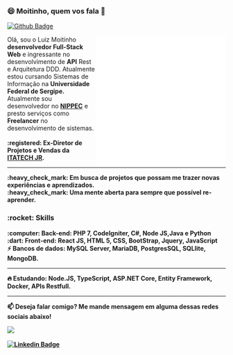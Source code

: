 ### 😄 Moitinho, quem vos fala 👋
 [![Github Badge](https://img.shields.io/badge/-Github-000?style=flat-square&logo=Github&logoColor=white&link=https://github.com/fagnerpsantos)](https://github.com/luizmoitinho)
 
<img align=right src=devices.gif min-width="300px" max-width="300px" width="300px" align="right" alt="Devices LuizMoitinho">
<p align="left">
  Olá, sou o Luiz Moitinho <b>desenvolvedor Full-Stack Web</b> e ingressante no desenvolvimento de <b>API</b> Rest e Arquitetura DDD. Atualmente estou cursando   Sistemas de Informação na <b>Universidade Federal de Sergipe.</b> Atualmente sou desenvolvedor no <b><a href="www.nippec.com">NIPPEC</a></b> e presto serviços como <b>Freelancer</b> no desenvolvimento de sistemas.<Br>
<br>  <b>:registered: Ex-Diretor de Projetos e Vendas da <b><a href="http://itatechjr.com.br/">ITATECH JR</a></b>.<br><b>
 <hr>
</p>
<p align="left">
  :heavy_check_mark: Em busca de projetos que possam me trazer novas experiências e aprendizados.<br>
  :heavy_check_mark: Uma mente aberta para sempre que possível re-aprender.<br>
</p>
<p>
</p>
<h3>:rocket: Skills</h3>
<p align="left">
  :computer: Back-end: <strong>PHP 7, CodeIgniter, C#, Node JS,Java e Python</strong> <br>
  :dart: Front-end: <strong>React JS, HTML 5, CSS, BootStrap, Jquery, JavaScript </strong><br>
  ⚡ Bancos de dados: MySQL Server, MariaDB, PostgresSQL, SQLlite, MongoDB.
</p>
<hr>
<p align="left">
  🔥 Estudando: <strong>Node.JS, TypeScript, ASP.NET Core, Entity Framework, Docker, APIs Restfull.</strong>
</p>
<hr>
<p align="left">
📫  Deseja falar comigo? Me mande mensagem em alguma dessas redes sociais abaixo!
</p>

<div style=display:inline-block>
 
  
 <span align=left>
 <a href="mailto:luizcarlos_costam@hmtail.com" alt="Hotmail">
 <img src=https://img.shields.io/badge/Hotmail-luizcarlos__costam%40hotmail.com-red>
</a>
 </span>

 <span align=left>
 
   [![Linkedin Badge](https://img.shields.io/badge/-LinkedIn-blue?style=flat-square&logo=Linkedin&logoColor=white&link=https://www.linkedin.com/in/luiz-carlos-costa-moitinho-60878b176/)](https://www.linkedin.com/in/luiz-carlos-costa-moitinho-60878b176/)

  </span>

</div>  




<!--
**luizmoitinho/luizmoitinho** is a ✨ _special_ ✨ repository because its `README.md` (this file) appears on your GitHub profile.

  - [Courses](https://www.treinaweb.com.br/cursos-online?q=fagner+pinheiro) 👨🏼‍🏫 - It's are technical courses on many technologies, such as Django, Flask, Python, Kotlin, Flutter, Dart, Git and more
  - [Blog](https://www.treinaweb.com.br/blog/author/fagner-pinheiro/) ✍🏼 - I'm write about many things.
  - [Website](https://fagnerpsantos.dev/) 💻 - Working on it.


Here are some ideas to get you started:

- 🔭 I’m currently working on ...
- 🌱 I’m currently learning ...
- 👯 I’m looking to collaborate on ...
- 🤔 I’m looking for help with ...
- 💬 Ask me about ...
- 📫 How to reach me: ...
- 😄 Pronouns: ...
- ⚡ Fun fact: ...
-->
